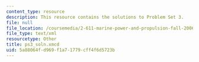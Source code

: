 ```yaml
---
content_type: resource
description: This resource contains the solutions to Problem Set 3.
file: null
file_location: /coursemedia/2-611-marine-power-and-propulsion-fall-2006/5a88064fd969f1a71779cff4f6d5723b_ps3_soln.xmcd
file_type: text/xml
resourcetype: Other
title: ps3_soln.xmcd
uid: 5a88064f-d969-f1a7-1779-cff4f6d5723b
---
```

